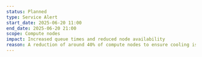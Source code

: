 ```yaml
---
status: Planned
type: Service Alert
start_date: 2025-06-20 11:00
end_date: 2025-06-20 21:00
scope: Compute nodes
impact: Increased queue times and reduced node availability
reason: A reduction of around 40% of compute nodes to ensure cooling is adequate for compute nodes as higher temperatures are forecast in the Edinburgh area.  We currently have stopped new jobs starting to obtain the 40% limit but once the cooling system is stable, new jobs will start.   
---
```

